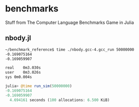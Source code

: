 # benchmarks

Stuff from The Computer Language Benchmarks Game in Julia

## nbody.jl
```bash
~/benchmark_reference$ time ./nbody.gcc-4.gcc_run 50000000
-0.169075164
-0.169059907

real	0m3.030s
user	0m3.026s
sys	0m0.004s
```
```julia
julia> @time run_sim(50000000)
-0.169075164
-0.169059907
  4.694161 seconds (100 allocations: 6.500 KiB)
```
